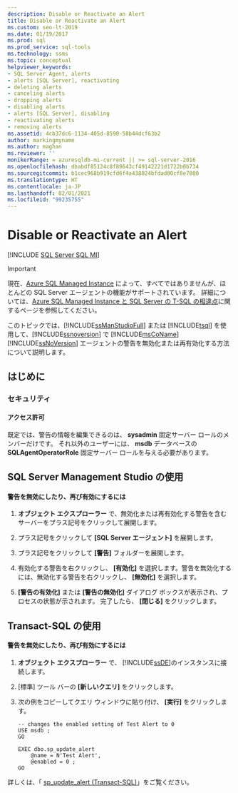 ```yaml
---
description: Disable or Reactivate an Alert
title: Disable or Reactivate an Alert
ms.custom: seo-lt-2019
ms.date: 01/19/2017
ms.prod: sql
ms.prod_service: sql-tools
ms.technology: ssms
ms.topic: conceptual
helpviewer_keywords:
- SQL Server Agent, alerts
- alerts [SQL Server], reactivating
- deleting alerts
- canceling alerts
- dropping alerts
- disabling alerts
- alerts [SQL Server], disabling
- reactivating alerts
- removing alerts
ms.assetid: 4cb37dc6-1134-405d-8590-58b44dcf63b2
author: markingmyname
ms.author: maghan
ms.reviewer: ''
monikerRange: = azuresqldb-mi-current || >= sql-server-2016
ms.openlocfilehash: dbabdf85124c8f89643cf49142221d1722b0b734
ms.sourcegitcommit: b1cec968b919cfd6f4a438024bfdad00cf8e7080
ms.translationtype: HT
ms.contentlocale: ja-JP
ms.lasthandoff: 02/01/2021
ms.locfileid: "99235755"
---
```

# <a name="disable-or-reactivate-an-alert"></a>Disable or Reactivate an Alert
[!INCLUDE [SQL Server SQL MI](../../includes/applies-to-version/sql-asdbmi.md)]

> [!IMPORTANT]  
> 現在、[Azure SQL Managed Instance](/azure/sql-database/sql-database-managed-instance) によって、すべてではありませんが、ほとんどの SQL Server エージェントの機能がサポートされています。 詳細については、[Azure SQL Managed Instance と SQL Server の T-SQL の相違点](/azure/sql-database/sql-database-managed-instance-transact-sql-information#sql-server-agent)に関するページを参照してください。

このトピックでは、[!INCLUDE[ssManStudioFull](../../includes/ssmanstudiofull-md.md)] または [!INCLUDE[tsql](../../includes/tsql-md.md)] を使用して、[!INCLUDE[ssnoversion](../../includes/ssnoversion-md.md)] で [!INCLUDE[msCoName](../../includes/msconame_md.md)] [!INCLUDE[ssNoVersion](../../includes/ssnoversion-md.md)] エージェントの警告を無効化または再有効化する方法について説明します。  
## <a name="before-you-begin"></a><a name="BeforeYouBegin"></a>はじめに  
  
### <a name="security"></a><a name="Security"></a>セキュリティ  
  
#### <a name="permissions"></a><a name="Permissions"></a>アクセス許可  
既定では、警告の情報を編集できるのは、 **sysadmin** 固定サーバー ロールのメンバーだけです。 それ以外のユーザーには、 **msdb** データベースの **SQLAgentOperatorRole** 固定サーバー ロールを与える必要があります。  
  
## <a name="using-sql-server-management-studio"></a><a name="SSMSProcedure"></a>SQL Server Management Studio の使用  
  
#### <a name="to-disable-or-reactivate-an-alert"></a>警告を無効にしたり、再び有効にするには  
  
1.  **オブジェクト エクスプローラー** で、無効化または再有効化する警告を含むサーバーをプラス記号をクリックして展開します。  
  
2.  プラス記号をクリックして **[SQL Server エージェント]** を展開します。  
  
3.  プラス記号をクリックして **[警告]** フォルダーを展開します。  
  
4.  有効化する警告を右クリックし、 **[有効化]** を選択します。警告を無効化するには、無効化する警告を右クリックし、 **[無効化]** を選択します。  
  
5.  **[警告の有効化]** または **[警告の無効化]** ダイアログ ボックスが表示され、プロセスの状態が示されます。 完了したら、 **[閉じる]** をクリックします。  
  
## <a name="using-transact-sql"></a><a name="TsqlProcedure"></a>Transact-SQL の使用  
  
#### <a name="to-disable-or-reactivate-an-alert"></a>警告を無効にしたり、再び有効にするには  
  
1.  **オブジェクト エクスプローラー** で、 [!INCLUDE[ssDE](../../includes/ssde_md.md)]のインスタンスに接続します。  
  
2.  [標準] ツール バーの **[新しいクエリ]** をクリックします。  
  
3.  次の例をコピーしてクエリ ウィンドウに貼り付け、 **[実行]** をクリックします。  
  
    ```  
    -- changes the enabled setting of Test Alert to 0  
    USE msdb ;  
    GO  
  
    EXEC dbo.sp_update_alert  
        @name = N'Test Alert',  
        @enabled = 0 ;  
    GO  
    ```  
  
詳しくは、「 [sp_update_alert (Transact-SQL)](../../relational-databases/system-stored-procedures/sp-update-alert-transact-sql.md)」をご覧ください。  
